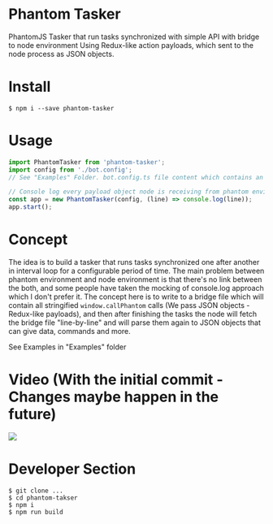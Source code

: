 # Phantom Tasker

PhantomJS Tasker that run tasks synchronized with simple API with bridge to node environment Using Redux-like action payloads, which sent to the node process as JSON objects.

# Install
```
$ npm i --save phantom-tasker
```

# Usage

```ts
import PhantomTasker from 'phantom-tasker';
import config from './bot.config';
// See "Examples" Folder. bot.config.ts file content which contains an array of tasks

// Console log every payload object node is receiving from phantom environment
const app = new PhantomTasker(config, (line) => console.log(line));
app.start();
```

# Concept

The idea is to build a tasker that runs tasks synchronized one after another in interval loop for a configurable period of time. The main problem between phantom environment and node environment is that there's no link between the both, and some people have taken the mocking of console.log approach which I don't prefer it. The concept here is to write to a bridge file which will contain all stringified ```window.callPhantom``` calls (We pass JSON objects - Redux-like payloads), and then after finishing the tasks the node will fetch the bridge file "line-by-line" and will parse them again to JSON objects that can give data, commands and more.

See Examples in "Examples" folder

# Video (With the initial commit - Changes maybe happen in the future)
<a href="https://www.youtube.com/watch?v=n5ANnYK4iMw">
  <img src="https://i.ytimg.com/vi/n5ANnYK4iMw/hqdefault.jpg?custom=true&w=336&h=188&stc=true&jpg444=true&jpgq=90&sp=68&sigh=cWMD-VZXm3USk6DBNns_K-jjz38"/>
</a>

# Developer Section
```
$ git clone ...
$ cd phantom-takser
$ npm i
$ npm run build
```
